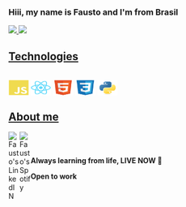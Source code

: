 ### Hiii, my name is Fausto and I'm from Brasil 

<div>
  <a href="https://github.com/fvxstx">
  <img height="180em" src="https://github-readme-stats.vercel.app/api?username=fvxstx&show_icons=true&theme=great-gatsby&include_all_commits=true&count_private=true"/>
  <img height="180em" src="https://github-readme-stats.vercel.app/api/top-langs/?username=fvxstx&layout=compact&langs_count=7&theme=great-gatsby"/>
</div>

## Technologies 
<div style="display: inline-block"><br>
  <img align="center" alt="Rafa-Js" height="30" width="40" src="https://raw.githubusercontent.com/devicons/devicon/master/icons/javascript/javascript-plain.svg">
  <img align="center" alt="Rafa-React" height="30" width="40" src="https://raw.githubusercontent.com/devicons/devicon/master/icons/react/react-original.svg">
  <img align="center" alt="Rafa-HTML" height="30" width="40" src="https://raw.githubusercontent.com/devicons/devicon/master/icons/html5/html5-original.svg">
  <img align="center" alt="Rafa-CSS" height="30" width="40" src="https://raw.githubusercontent.com/devicons/devicon/master/icons/css3/css3-original.svg">
  <img align="center" alt="Rafa-Python" height="30" width="40" src="https://raw.githubusercontent.com/devicons/devicon/master/icons/python/python-original.svg">
</div>

## About me
<a href="https://www.linkedin.com/in/fvxstx/">
  <img align="left" alt="Fausto's LinkedIN" width="22px" src="https://raw.githubusercontent.com/peterthehan/peterthehan/master/assets/linkedin.svg" />
</a>
<a href="https://open.spotify.com/user/12165681669?si=-6ubArR7R5OO6bCI4wlXLw">
  <img align="left" alt="Fausto's Spotify" width="22px" src="https://raw.githubusercontent.com/peterthehan/peterthehan/master/assets/spotify.svg" />
</a>

<br />
<br />

**Always learning from life, LIVE NOW :game_die:**
  
**Open to work** 

